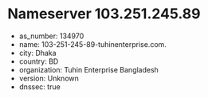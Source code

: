 # Nameserver 103.251.245.89

* as_number: 134970
* name: 103-251-245-89-tuhinenterprise.com.
* city: Dhaka
* country: BD
* organization: Tuhin Enterprise Bangladesh
* version: Unknown
* dnssec: true
